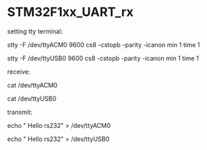 # STM32F1xx_UART_rx

setting tty terminal:

stty -F /dev/ttyACM0 9600 cs8 -cstopb -parity -icanon min 1 time 1

stty -F /dev/ttyUSB0 9600 cs8 -cstopb -parity -icanon min 1 time 1

receive:

cat /dev/ttyACM0

cat /dev/ttyUSB0

transmit:

echo " Hello rs232" > /dev/ttyACM0

echo " Hello rs232" > /dev/ttyUSB0

